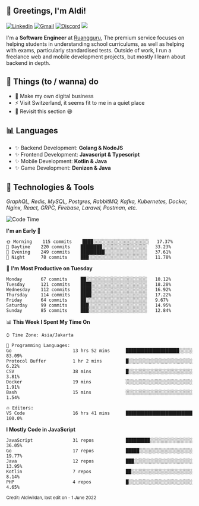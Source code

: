 <!-- Greetings -->
## 👋 Greetings, I'm Aldi!

<!-- Social Media -->
[![Linkedin](https://img.shields.io/badge/-aldiwildan-blue?style=flat&logo=Linkedin&logoColor=white)](https://www.linkedin.com/in/aldiwildan/)
[![Gmail](https://img.shields.io/badge/-aldiwild77@gmail.com-c14438?style=flat&logo=Gmail&logoColor=white)](mailto:aldiwild77@gmail.com)
[![Discord](https://img.shields.io/badge/-Chroma-5663F7?style=flat&logo=Discord&logoColor=white)](https://discord.gg/BUxraQ8)
![](https://komarev.com/ghpvc/?username=aldiwildan77&label=Visitor&color=2bbc8a)

<!-- Introduction -->
I'm a **Software Engineer** at [Ruangguru](https://ruangguru.com), The premium service focuses on helping students in understanding school curriculums, as well as helping with exams, particularly standardised tests. Outside of work, I run a freelance web and mobile development projects, but mostly I learn about backend in depth.

## 📃 Things (to / wanna) do
- 🐝 Make my own digital business
- ⚡ Visit Switzerland, it seems fit to me in a quiet place
- 🌱 Revisit this section 😆

## 📊 Languages
- ✨ Backend Development: **Golang & NodeJS**
- ✨ Frontend Development: **Javascript & Typescript**
- ✨ Mobile Development: **Kotlin & Java**
- ✨ Game Development: **Denizen & Java**

## 🔧 Technologies & Tools
*GraphQL, Redis, MySQL, Postgres, RabbitMQ, Kafka, Kubernetes, Docker, Nginx, React, GRPC, Firebase, Laravel, Postman, etc.*

<!--START_SECTION:waka-->
![Code Time](http://img.shields.io/badge/Code%20Time-764%20hrs%2042%20mins-blue)

**I'm an Early 🐤** 

```text
🌞 Morning    115 commits    ████░░░░░░░░░░░░░░░░░░░░░   17.37% 
🌆 Daytime    220 commits    ████████░░░░░░░░░░░░░░░░░   33.23% 
🌃 Evening    249 commits    █████████░░░░░░░░░░░░░░░░   37.61% 
🌙 Night      78 commits     ███░░░░░░░░░░░░░░░░░░░░░░   11.78%

```
📅 **I'm Most Productive on Tuesday** 

```text
Monday       67 commits     ██░░░░░░░░░░░░░░░░░░░░░░░   10.12% 
Tuesday      121 commits    ████░░░░░░░░░░░░░░░░░░░░░   18.28% 
Wednesday    112 commits    ████░░░░░░░░░░░░░░░░░░░░░   16.92% 
Thursday     114 commits    ████░░░░░░░░░░░░░░░░░░░░░   17.22% 
Friday       64 commits     ██░░░░░░░░░░░░░░░░░░░░░░░   9.67% 
Saturday     99 commits     ███░░░░░░░░░░░░░░░░░░░░░░   14.95% 
Sunday       85 commits     ███░░░░░░░░░░░░░░░░░░░░░░   12.84%

```


📊 **This Week I Spent My Time On** 

```text
⌚︎ Time Zone: Asia/Jakarta

💬 Programming Languages: 
Go                       13 hrs 52 mins      ████████████████████░░░░░   83.09% 
Protocol Buffer          1 hr 2 mins         █░░░░░░░░░░░░░░░░░░░░░░░░   6.22% 
CSV                      38 mins             █░░░░░░░░░░░░░░░░░░░░░░░░   3.81% 
Docker                   19 mins             ░░░░░░░░░░░░░░░░░░░░░░░░░   1.91% 
Bash                     15 mins             ░░░░░░░░░░░░░░░░░░░░░░░░░   1.54%

🔥 Editors: 
VS Code                  16 hrs 41 mins      █████████████████████████   100.0%

```

**I Mostly Code in JavaScript** 

```text
JavaScript               31 repos            █████████░░░░░░░░░░░░░░░░   36.05% 
Go                       17 repos            █████░░░░░░░░░░░░░░░░░░░░   19.77% 
Java                     12 repos            ███░░░░░░░░░░░░░░░░░░░░░░   13.95% 
Kotlin                   7 repos             ██░░░░░░░░░░░░░░░░░░░░░░░   8.14% 
PHP                      4 repos             █░░░░░░░░░░░░░░░░░░░░░░░░   4.65%

```



<!--END_SECTION:waka-->

<sub>Credit: Aldiwildan, last edit on - 1 June 2022</sub>
